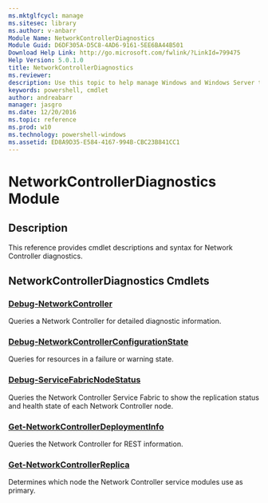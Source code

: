 ```yaml
---
ms.mktglfcycl: manage
ms.sitesec: library
ms.author: v-anbarr
Module Name: NetworkControllerDiagnostics
Module Guid: D6DF305A-D5C8-4AD6-9161-5EE6BA44B501
Download Help Link: http://go.microsoft.com/fwlink/?LinkId=799475
Help Version: 5.0.1.0
title: NetworkControllerDiagnostics
ms.reviewer:
description: Use this topic to help manage Windows and Windows Server technologies with Windows PowerShell.
keywords: powershell, cmdlet
author: andreabarr
manager: jasgro
ms.date: 12/20/2016
ms.topic: reference
ms.prod: w10
ms.technology: powershell-windows
ms.assetid: ED8A9D35-E584-4167-994B-CBC23B841CC1
---
```


# NetworkControllerDiagnostics Module
## Description
This reference provides cmdlet descriptions and syntax for Network Controller diagnostics.

## NetworkControllerDiagnostics Cmdlets
### [Debug-NetworkController](./Debug-NetworkController.md)
Queries a Network Controller for detailed diagnostic information.

### [Debug-NetworkControllerConfigurationState](./Debug-NetworkControllerConfigurationState.md)
Queries for resources in a failure or warning state.

### [Debug-ServiceFabricNodeStatus](./Debug-ServiceFabricNodeStatus.md)
Queries the Network Controller Service Fabric to show the replication status and health state of each Network Controller node.

### [Get-NetworkControllerDeploymentInfo](./Get-NetworkControllerDeploymentInfo.md)
Queries the Network Controller for REST information.

### [Get-NetworkControllerReplica](./Get-NetworkControllerReplica.md)
Determines which node the Network Controller service modules use as primary.

